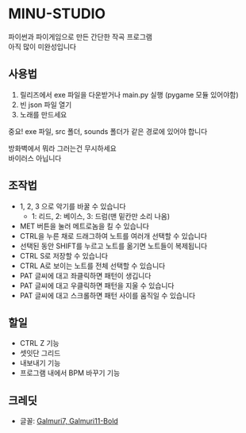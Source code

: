 # MINU-STUDIO
파이썬과 파이게임으로 만든 간단한 작곡 프로그램 <br>
아직 많이 미완성입니다

## 사용법
1. 릴리즈에서 exe 파일을 다운받거나 main.py 실행 (pygame 모듈 있어야함)
2. 빈 json 파일 열기
3. 노래를 만드세요

중요! exe 파일, src 폴더, sounds 폴더가 같은 경로에 있어야 합니다

방화벽에서 뭐라 그러는건 무시하세요 <br>
바이러스 아닙니다

## 조작법
- 1, 2, 3 으로 악기를 바꿀 수 있습니다
  - 1: 리드, 2: 베이스, 3: 드럼(맨 밑칸만 소리 나옴)
-  MET 버튼을 눌러 메트로놈을 킬 수 있습니다
- CTRL을 누른 채로 드래그하여 노트를 여러개 선택할 수 있습니다
- 선택된 동안 SHIFT를 누르고 노트를 옮기면 노트들이 복제됩니다
- CTRL S로 저장할 수 있습니다
- CTRL A로 보이는 노트를 전체 선택할 수 있습니다
- PAT 글씨에 대고 좌클릭하면 패턴이 생깁니다
- PAT 글씨에 대고 우클릭하면 패턴을 지울 수 있습니다
- PAT 글씨에 대고 스크롤하면 패턴 사이를 움직일 수 있습니다

## 할일
- CTRL Z 기능
- 셋잇단 그리드
- 내보내기 기능
- 프로그램 내에서 BPM 바꾸기 기능

## 크레딧
- 글꼴: [Galmuri7, Galmuri11-Bold](https://galmuri.quiple.dev/)
